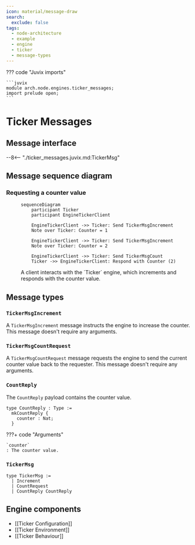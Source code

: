 ```yaml
---
icon: material/message-draw
search:
  exclude: false
tags:
  - node-architecture
  - example
  - engine
  - ticker
  - message-types
---
```


??? code "Juvix imports"

    ```juvix
    module arch.node.engines.ticker_messages;
    import prelude open;
    ```

# Ticker Messages

## Message interface

--8<-- "./ticker_messages.juvix.md:TickerMsg"

## Message sequence diagram

### Requesting a counter value

<!-- --8<-- [start:message-sequence-diagram] -->
<figure markdown="span">

```mermaid
sequenceDiagram
    participant Ticker
    participant EngineTickerClient

    EngineTickerClient ->> Ticker: Send TickerMsgIncrement
    Note over Ticker: Counter = 1

    EngineTickerClient ->> Ticker: Send TickerMsgIncrement
    Note over Ticker: Counter = 2

    EngineTickerClient ->> Ticker: Send TickerMsgCount
    Ticker ->> EngineTickerClient: Respond with Counter (2)
```

<figcaption markdown="span">
A client interacts with the `Ticker` engine, which increments and responds with the counter value.
</figcaption>
</figure>
<!-- --8<-- [end:message-sequence-diagram] -->

## Message types

### `TickerMsgIncrement`

A `TickerMsgIncrement` message instructs the engine to increase the counter.
This message doesn't require any arguments.

### `TickerMsgCountRequest`

A `TickerMsgCountRequest` message requests the engine to send the current counter value back to
the requester. This message doesn't require any arguments.

### `CountReply`

The `CountReply` payload contains the counter value.

```juvix
type CountReply : Type :=
  mkCountReply {
    counter : Nat;
  }
```

???+ code "Arguments"

    `counter`
    : The counter value.

### `TickerMsg`

<!-- --8<-- [start:TickerMsg] -->
```juvix
type TickerMsg :=
  | Increment
  | CountRequest
  | CountReply CountReply
```
<!-- --8<-- [end:TickerMsg] -->

## Engine components

- [[Ticker Configuration]]
- [[Ticker Environment]]
- [[Ticker Behaviour]]
